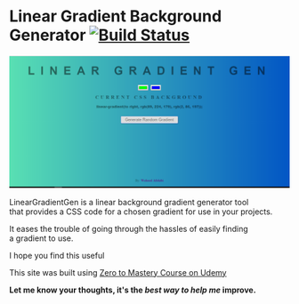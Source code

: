 # Linear Gradient Background Generator [![Build Status](https://travis-ci.org/wptechprodigy/lineargradientgen.svg?branch=master)](https://travis-ci.org/wptechprodigy/lineargradientgen)

![Linear Gradient Background Gen](https://github.com/wptechprodigy/lineargradientgen/blob/master/dist/images/lineargradgen.png)

<p>LinearGradientGen is a linear background gradient generator tool<br>
that provides a CSS code for a chosen gradient for use in your projects.</p>

<p>It eases the trouble of going through the hassles of easily finding<br>
a gradient to use.</p>

<p>I hope you find this useful</p>

This site was built using [Zero to Mastery Course on Udemy](https://udemy.com/the-complete-web-developer-zero-to-mastery/)

**Let me know your thoughts, it's the _best way to help me_ improve.**
